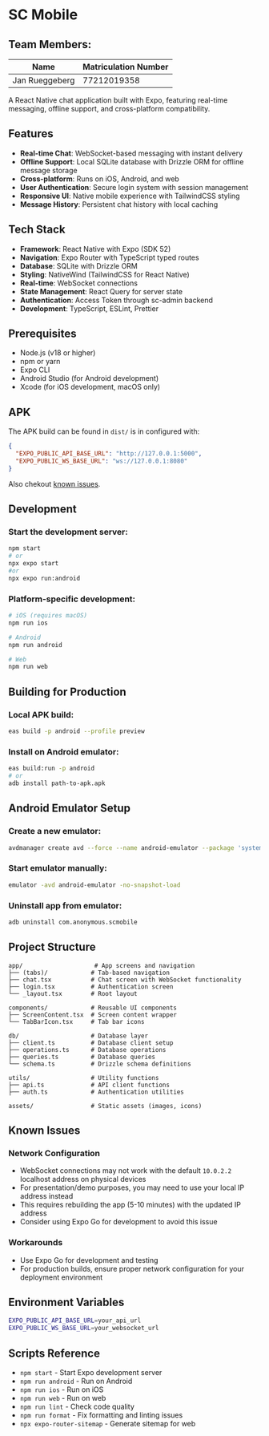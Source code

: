 # SC Mobile

## Team Members:
| Name | Matriculation Number |
|------|---------------------|
| Jan Rueggeberg | 77212019358 |

A React Native chat application built with Expo, featuring real-time messaging, offline support, and cross-platform compatibility.

## Features

- **Real-time Chat**: WebSocket-based messaging with instant delivery
- **Offline Support**: Local SQLite database with Drizzle ORM for offline message storage
- **Cross-platform**: Runs on iOS, Android, and web
- **User Authentication**: Secure login system with session management
- **Responsive UI**: Native mobile experience with TailwindCSS styling
- **Message History**: Persistent chat history with local caching

## Tech Stack

- **Framework**: React Native with Expo (SDK 52)
- **Navigation**: Expo Router with TypeScript typed routes
- **Database**: SQLite with Drizzle ORM
- **Styling**: NativeWind (TailwindCSS for React Native)
- **Real-time**: WebSocket connections
- **State Management**: React Query for server state
- **Authentication**: Access Token through sc-admin backend
- **Development**: TypeScript, ESLint, Prettier

## Prerequisites

- Node.js (v18 or higher)
- npm or yarn
- Expo CLI
- Android Studio (for Android development)
- Xcode (for iOS development, macOS only)

## APK
The APK build can be found in `dist/` is in configured with:
``` json
{
  "EXPO_PUBLIC_API_BASE_URL": "http://127.0.0.1:5000",
  "EXPO_PUBLIC_WS_BASE_URL": "ws://127.0.0.1:8080"
}
```
Also chekout [known issues](#known-issues).

## Development

### Start the development server:

```bash
npm start
# or
npx expo start
#or
npx expo run:android
```

### Platform-specific development:

```bash
# iOS (requires macOS)
npm run ios

# Android
npm run android

# Web
npm run web
```

## Building for Production

### Local APK build:

```bash
eas build -p android --profile preview
```

### Install on Android emulator:

```bash
eas build:run -p android
# or
adb install path-to-apk.apk
```

## Android Emulator Setup

### Create a new emulator:

```bash
avdmanager create avd --force --name android-emulator --package 'system-images;android-35;google_apis_playstore_ps16k;x86_64'
```

### Start emulator manually:

```bash
emulator -avd android-emulator -no-snapshot-load
```

### Uninstall app from emulator:

```bash
adb uninstall com.anonymous.scmobile
```

## Project Structure

```
app/                    # App screens and navigation
├── (tabs)/            # Tab-based navigation
├── chat.tsx           # Chat screen with WebSocket functionality
├── login.tsx          # Authentication screen
└── _layout.tsx        # Root layout

components/            # Reusable UI components
├── ScreenContent.tsx  # Screen content wrapper
└── TabBarIcon.tsx     # Tab bar icons

db/                    # Database layer
├── client.ts          # Database client setup
├── operations.ts      # Database operations
├── queries.ts         # Database queries
└── schema.ts          # Drizzle schema definitions

utils/                 # Utility functions
├── api.ts             # API client functions
├── auth.ts            # Authentication utilities

assets/                # Static assets (images, icons)
```

## Known Issues

### Network Configuration

- WebSocket connections may not work with the default `10.0.2.2` localhost address on physical devices
- For presentation/demo purposes, you may need to use your local IP address instead
- This requires rebuilding the app (5-10 minutes) with the updated IP address
- Consider using Expo Go for development to avoid this issue

### Workarounds

- Use Expo Go for development and testing
- For production builds, ensure proper network configuration for your deployment environment

## Environment Variables

```bash
EXPO_PUBLIC_API_BASE_URL=your_api_url
EXPO_PUBLIC_WS_BASE_URL=your_websocket_url
```

## Scripts Reference

- `npm start` - Start Expo development server
- `npm run android` - Run on Android
- `npm run ios` - Run on iOS
- `npm run web` - Run on web
- `npm run lint` - Check code quality
- `npm run format` - Fix formatting and linting issues
- `npx expo-router-sitemap` - Generate sitemap for web

